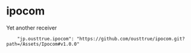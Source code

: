 # ipocom
Yet another receiver

```
    "jp.ousttrue.ipocom": "https://github.com/ousttrue/ipocom.git?path=/Assets/Ipocom#v1.0.0"
```
